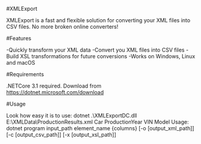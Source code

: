 #XMLExport

XMLExport is a fast and flexible solution for converting your XML files into CSV files. No more broken online converters!


#Features

-Quickly transform your XML data
-Convert you XML files into CSV files
-Build XSL transformations for future conversions
-Works on Windows, Linux and macOS

#Requirements

.NETCore 3.1 required. Download from https://dotnet.microsoft.com/download

#Usage

Look how easy it is to use:
dotnet .\XMLExportDC.dll E:\XMLData\ProductionResults.xml Car ProductionYear VIN Model
Usage: dotnet program input_path element_name \{columns} \[-o \[output_xml_path]] \[-c \[output_csv_path]] \[-x \[output_xsl_path]]